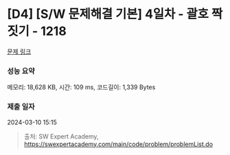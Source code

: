 # [D4] [S/W 문제해결 기본] 4일차 - 괄호 짝짓기 - 1218 

[문제 링크](https://swexpertacademy.com/main/code/problem/problemDetail.do?contestProbId=AV14eWb6AAkCFAYD) 

### 성능 요약

메모리: 18,628 KB, 시간: 109 ms, 코드길이: 1,339 Bytes

### 제출 일자

2024-03-10 15:15



> 출처: SW Expert Academy, https://swexpertacademy.com/main/code/problem/problemList.do